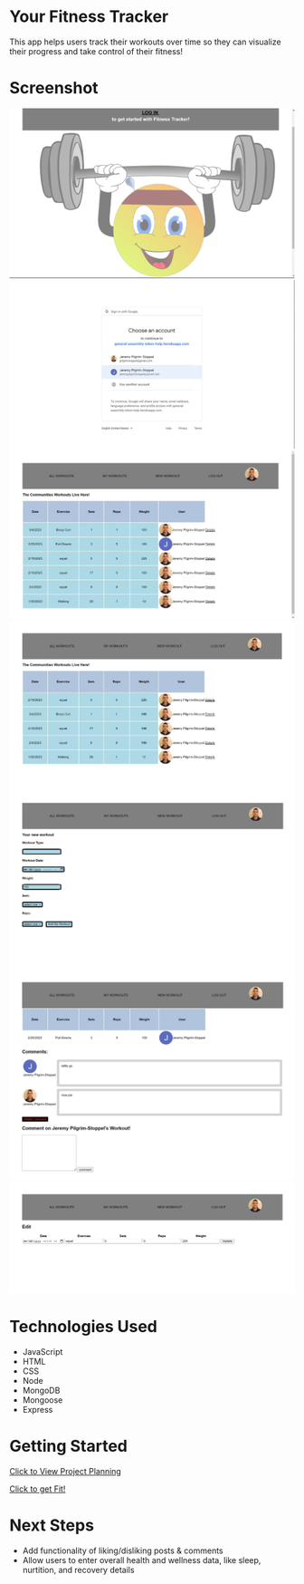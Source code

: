 # Your Fitness Tracker

This app helps users track their workouts over time so they can visualize their progress and take control of their fitness!

# Screenshot

<img src="public/assests/fitnes-tracker-login-page.JPG">
<img src="public/assests/fitness-tracker-0auth-login.JPG">
<img src="public/assests/fitnes-tracker-all-workouts-page.JPG">
<img src="public/assests/fitnes-tracker-my-workouts-page.JPG">
<img src="public/assests/fitnes-tracker-new-workout-page.JPG">
<img src="public/assests/fitnes-tracker-workout-details-page.JPG">
<img src="public/assests/fitnes-tracker-edit-workout-page.JPG">

# Technologies Used

- JavaScript
- HTML
- CSS
- Node
- MongoDB
- Mongoose
- Express

# Getting Started

[Click to View Project Planning](https://trello.com/b/ZTPaf6M4/project-2)

[Click to get Fit!](https://general-assembly-token-help.herokuapp.com/)

# Next Steps

- Add functionality of liking/disliking posts & comments
- Allow users to enter overall health and wellness data, like sleep, nurtition, and recovery details